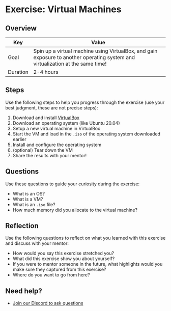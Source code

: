 # Exercise: Virtual Machines

## Overview

| Key | Value |
| --- | --- |
| Goal | Spin up a virtual machine using VirtualBox, and gain exposure to another operating system and virtualization at the same time! |
| Duration | 2-4 hours |


## Steps

Use the following steps to help you progress through the exercise (use your best judgment, these are not precise steps):

1. Download and install [VirtualBox](https://www.virtualbox.org/)
2. Download an operating system (like Ubuntu 20.04)
3. Setup a new virtual machine in VirtualBox
4. Start the VM and load in the `.iso` of the operating system downloaded earlier
5. Install and configure the operating system
6. (optional) Tear down the VM
7. Share the results with your mentor!

## Questions

Use these questions to guide your curiosity during the exercise:

- What is an OS?
- What is a VM?
- What is an `.iso` file?
- How much memory did you allocate to the virtual machine?

## Reflection

Use the following questions to reflect on what you learned with this exercise and discuss with your mentor:

- How would you say this exercise stretched you? 
- What did this exercise show you about yourself?
- If you were to mentor someone in the future, what highlights would you make sure they captured from this exercise? 
- Where do you want to go from here?

## Need help?

- [Join our Discord to ask questions](https://discord.gg/bDVYvG3Czd)
